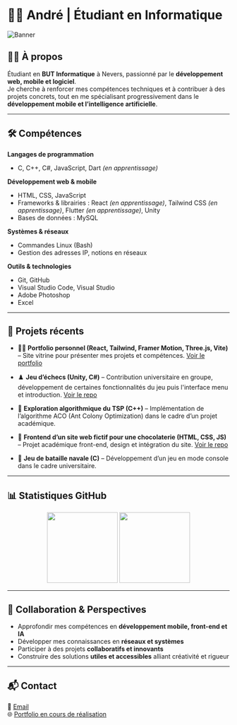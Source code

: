 # 👨‍💻 André | Étudiant en Informatique  

![Banner](https://capsule-render.vercel.app/api?type=rect&color=0:0f2027,100:2c5364&height=100&section=header&text=André%20Tinco%20Pumacahua&fontSize=28&fontColor=ffffff&fontAlign=50&animation=fadeIn)  

## 🧑‍🎓 À propos  
Étudiant en **BUT Informatique** à Nevers, passionné par le **développement web, mobile et logiciel**.  
Je cherche à renforcer mes compétences techniques et à contribuer à des projets concrets, tout en me spécialisant progressivement dans le **développement mobile et l’intelligence artificielle**.  

---

## 🛠️ Compétences  

**Langages de programmation**  
- C, C++, C#, JavaScript, Dart *(en apprentissage)*  

**Développement web & mobile**  
- HTML, CSS, JavaScript  
- Frameworks & librairies : React *(en apprentissage)*, Tailwind CSS *(en apprentissage)*, Flutter *(en apprentissage)*, Unity  
- Bases de données : MySQL  

**Systèmes & réseaux**  
- Commandes Linux (Bash)  
- Gestion des adresses IP, notions en réseaux  

**Outils & technologies**  
- Git, GitHub  
- Visual Studio Code, Visual Studio  
- Adobe Photoshop  
- Excel  

---

## 📂 Projets récents  

- 👨‍💻 **Portfolio personnel (React, Tailwind, Framer Motion, Three.js, Vite)** – Site vitrine pour présenter mes projets et compétences. [Voir le portfolio]([https://github.com/A-thepuma/mon-portfolio](https://portfolio-andre-tinco-pumacahua.netlify.app/))  

- ♟️ **Jeu d’échecs (Unity, C#)** – Contribution universitaire en groupe, développement de certaines fonctionnalités du jeu puis l'interface menu et introduction. [Voir le repo](https://github.com/yayexy/Chess)  

- 🔎 **Exploration algorithmique du TSP (C++)** – Implémentation de l’algorithme ACO (Ant Colony Optimization) dans le cadre d’un projet académique.  

- 🍫 **Frontend d’un site web fictif pour une chocolaterie (HTML, CSS, JS)** – Projet académique front-end, design et intégration du site. [Voir le repo](https://github.com/Th3Ph3nix3/-UB-SAE-Recueil-Besoin)  

- 🚢 **Jeu de bataille navale (C)** – Développement d’un jeu en mode console dans le cadre universitaire.


---

## 📊 Statistiques GitHub  

<p align="center">
  <img src="https://github-readme-stats.vercel.app/api?username=A-thepuma&show_icons=true&theme=tokyonight&hide_border=true" height="160"/>
  <img src="https://github-readme-stats.vercel.app/api/top-langs/?username=A-thepuma&layout=compact&theme=tokyonight&hide_border=true" height="160"/>
</p>  

---

## 🤝 Collaboration & Perspectives  

- Approfondir mes compétences en **développement mobile, front-end et IA**  
- Développer mes connaissances en **réseaux et systèmes**  
- Participer à des projets **collaboratifs et innovants**  
- Construire des solutions **utiles et accessibles** alliant créativité et rigueur  

---

## 📬 Contact  

📩 [Email](mailto:andretincopumacahua@gmail.com)  
🌐 [Portfolio en cours de réalisation](#)
